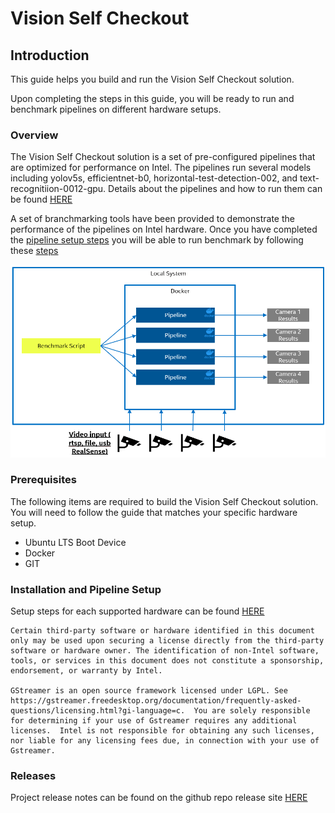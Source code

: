 # Vision Self Checkout

## Introduction
This guide helps you build and run the Vision Self Checkout solution.

Upon completing the steps in this guide, you will be ready to run and benchmark pipelines on different hardware setups.

### Overview

The Vision Self Checkout solution is a set of pre-configured pipelines that are optimized for performance on Intel. The pipelines run several models including yolov5s, efficientnet-b0, horizontal-test-detection-002, and text-recognitiion-0012-gpu. Details about the pipelines and how to run them can be found [HERE](./pipelinesetup.md)

A set of branchmarking tools have been provided to demonstrate the performance of the pipelines on Intel hardware. Once you have completed the [pipeline setup steps](./pipelinesetup.md) you will be able to run benchmark by following these [steps](./benchmark.md) 

[![Vision Self Checkout Diagram](./images/vision-checkout-1.0.png)](./images/vision-checkout-1.0.png)

### Prerequisites

The following items are required to build the Vision Self Checkout solution. You will need to follow the guide that matches your specific hardware setup.

- Ubuntu LTS Boot Device
- Docker
- GIT

### Installation and Pipeline Setup

Setup steps for each supported hardware can be found [HERE](./hardwaresetup.md)

    Certain third-party software or hardware identified in this document only may be used upon securing a license directly from the third-party software or hardware owner. The identification of non-Intel software, tools, or services in this document does not constitute a sponsorship, endorsement, or warranty by Intel.

    GStreamer is an open source framework licensed under LGPL. See https://gstreamer.freedesktop.org/documentation/frequently-asked-questions/licensing.html?gi-language=c.  You are solely responsible for determining if your use of Gstreamer requires any additional licenses.  Intel is not responsible for obtaining any such licenses, nor liable for any licensing fees due, in connection with your use of Gstreamer.

### Releases

Project release notes can be found on the github repo release site [HERE](https://github.com/intel-retail/vision-self-checkout/releases)
